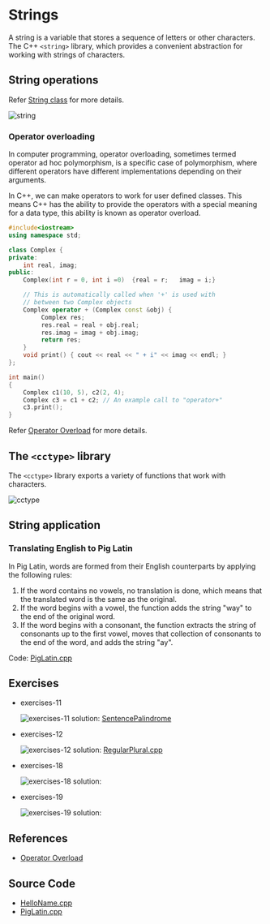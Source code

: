 # Strings

 A string is a variable that stores a sequence of letters or other characters.
 The C++ `<string>` library, which provides a convenient abstraction for
 working with strings of characters.

## String operations

Refer [String class][1] for more details.

![string](./images/chapter3_string_library.png)

### Operator overloading

In computer programming, operator overloading, sometimes termed operator ad hoc
polymorphism, is a specific case of polymorphism, where different operators
have different implementations depending on their arguments.

In C++, we can make operators to work for user defined classes. This means C++
has the ability to provide the operators with a special meaning for a data
type, this ability is known as operator overload.

```c++
#include<iostream>
using namespace std;

class Complex {
private:
    int real, imag;
public:
    Complex(int r = 0, int i =0)  {real = r;   imag = i;}

    // This is automatically called when '+' is used with
    // between two Complex objects
    Complex operator + (Complex const &obj) {
         Complex res;
         res.real = real + obj.real;
         res.imag = imag + obj.imag;
         return res;
    }
    void print() { cout << real << " + i" << imag << endl; }
};

int main()
{
    Complex c1(10, 5), c2(2, 4);
    Complex c3 = c1 + c2; // An example call to "operator+"
    c3.print();
}
```

Refer [Operator Overload][2] for more details.

## The `<cctype>` library

The `<cctype>` library exports a variety of functions that work with characters.

![cctype](./images/chapter3_cctype_libraries.png)

## String application

### Translating English to Pig Latin

In Pig Latin, words are formed from their English counterparts by applying the
following rules:

1. If the word contains no vowels, no translation is done, which means that the
   translated word is the same as the original.
2. If the word begins with a vowel, the function adds the string "way" to the
   end of the original word.
3. If the word begins with a consonant, the function extracts the string of
   consonants up to the first vowel, moves that collection of consonants to
   the end of the word, and adds the string "ay".

Code: [PigLatin.cpp](./codes/PigLatin.cpp)

## Exercises

* exercises-11

  ![exercises-11](./images/chapter3_ex11.png)
  solution: [SentencePalindrome](./codes/exercises/SentencePalindrome.cpp)

* exercises-12

  ![exercises-12](./images/chapter3_ex12.png)
  solution: [RegularPlural.cpp](./codes/exercises/RegularPlural.cpp)

* exercises-18

  ![exercises-18](./images/chapter3_ex18.png)
  solution:

* exercises-19

  ![exercises-19](./images/chapter3_ex19.jpeg)
  solution:

## References

* [Operator Overload][2]

## Source Code

* [HelloName.cpp](./codes/HelloName.cpp)
* [PigLatin.cpp](./codes/PigLatin.cpp)

[1]:<https://www.cplusplus.com/reference/string/string/>
[2]:<https://www.geeksforgeeks.org/operator-overloading-c/>

